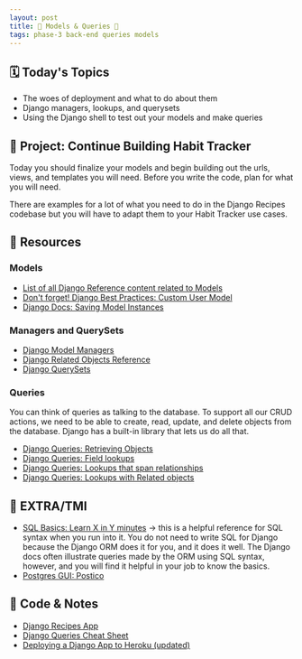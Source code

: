 ```yaml
---
layout: post
title: 🐍 Models & Queries 🐍
tags: phase-3 back-end queries models
---
```


## 🗓️ Today's Topics

- The woes of deployment and what to do about them
- Django managers, lookups, and querysets
- Using the Django shell to test out your models and make queries

## 🎯 Project: Continue Building Habit Tracker

Today you should finalize your models and begin building out the urls, views, and templates you will need. Before you write the code, plan for what you will need.

There are examples for a lot of what you need to do in the Django Recipes codebase but you will have to adapt them to your Habit Tracker use cases.

## 🔖 Resources

### Models

- [List of all Django Reference content related to Models](https://docs.djangoproject.com/en/3.2/ref/models/)
- [Don't forget! Django Best Practices: Custom User Model](https://learndjango.com/tutorials/django-custom-user-model)
- [Django Docs: Saving Model Instances](https://docs.djangoproject.com/en/3.2/ref/models/instances/#saving-objects)

### Managers and QuerySets

- [Django Model Managers](https://docs.djangoproject.com/en/3.2/topics/db/managers)
- [Django Related Objects Reference](https://docs.djangoproject.com/en/3.2/ref/models/relations/#related-objects-reference)
- [Django QuerySets](https://docs.djangoproject.com/en/3.2/topics/db/queries/#retrieving-objects)

### Queries

You can think of queries as talking to the database. To support all our CRUD actions, we need to be able to create, read, update, and delete objects from the database. Django has a built-in library that lets us do all that.

- [Django Queries: Retrieving Objects](https://docs.djangoproject.com/en/3.2/topics/db/queries/#retrieving-objects)
- [Django Queries: Field lookups](https://docs.djangoproject.com/en/3.2/topics/db/queries/#field-lookups)
- [Django Queries: Lookups that span relationships](https://docs.djangoproject.com/en/3.2/topics/db/queries/#lookups-that-span-relationships)
- [Django Queries: Lookups with Related objects](https://docs.djangoproject.com/en/3.2/topics/db/queries/#related-objects)

## 🌟 EXTRA/TMI

- [SQL Basics: Learn X in Y minutes](https://learnxinyminutes.com/docs/sql/) -> this is a helpful reference for SQL syntax when you run into it. You do not need to write SQL for Django because the Django ORM does it for you, and it does it well. The Django docs often illustrate queries made by the ORM using SQL syntax, however, and you will find it helpful in your job to know the basics.
- [Postgres GUI: Postico](https://eggerapps.at/postico/)

## 🦉 Code & Notes

- [Django Recipes App](https://github.com/Momentum-Team-9/ex--django-recipes)
- [Django Queries Cheat Sheet](https://github.com/Momentum-Team-9/notes/blob/main/django-queries.md)
- [Deploying a Django App to Heroku (updated)](https://www.notion.so/momentumlearn/Deploying-a-Django-App-to-Heroku-81488333c03445539bfc7eb3c1691ed0)
